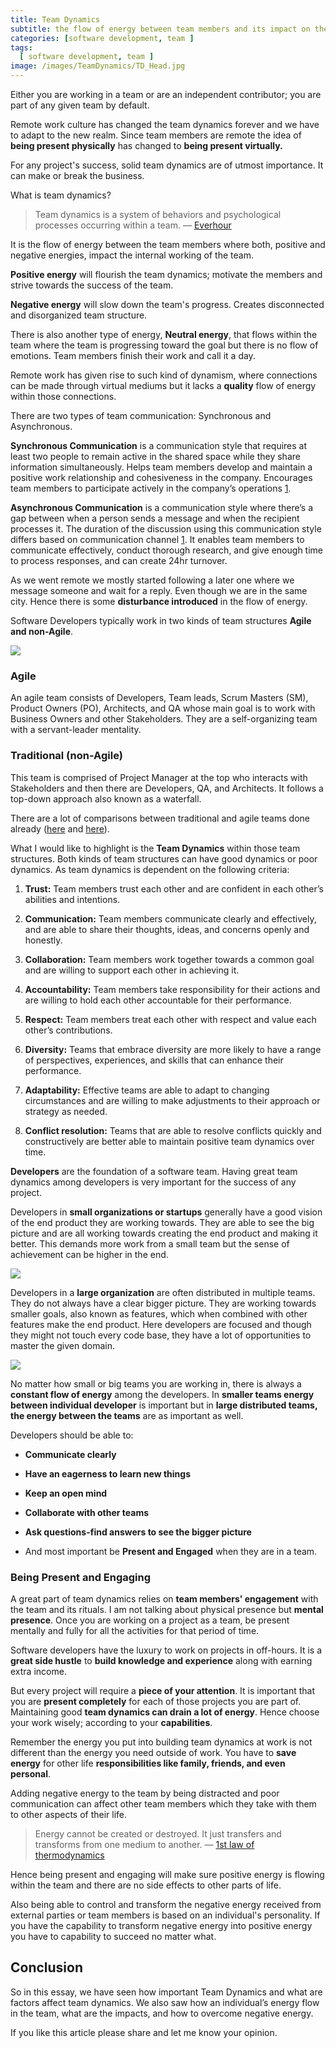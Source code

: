 ```yaml
---
title: Team Dynamics
subtitle: the flow of energy between team members and its impact on the workflow
categories: [software development, team ]
tags:
  [ software development, team ]
image: /images/TeamDynamics/TD_Head.jpg
---
```


Either you are working in a team or are an independent contributor; you are part of any given team by default.

Remote work culture has changed the team dynamics forever and we have to adapt to the new realm. Since team members are remote the idea of **being present physically** has changed to **being present virtually.**

For any project's success, solid team dynamics are of utmost importance. It can make or break the business.

What is team dynamics? 
>  Team dynamics is a system of behaviors and psychological processes occurring within a team. — [Everhour](https://everhour.com/blog/team-dynamics/)

It is the flow of energy between the team members where both, positive and negative energies, impact the internal working of the team. 

**Positive energy** will flourish the team dynamics; motivate the members and strive towards the success of the team. 

**Negative energy** will slow down the team's progress. Creates disconnected and disorganized team structure. 

There is also another type of energy, **Neutral energy**, that flows within the team where the team is progressing toward the goal but there is no flow of emotions. Team members finish their work and call it a day. 

Remote work has given rise to such kind of dynamism, where connections can be made through virtual mediums but it lacks a **quality** flow of energy within those connections. 

There are two types of team communication: Synchronous and Asynchronous. 

**Synchronous Communication** is a communication style that requires at least two people to remain active in the shared space while they share information simultaneously. Helps team members develop and maintain a positive work relationship and cohesiveness in the company. Encourages team members to participate actively in the company’s operations [1](https://ca.indeed.com/career-advice/career-development/synchronous-vs-asynchronous-communication#:~:text=A%20synchronous%20meeting%20requires%20team,provide%20quality%20and%20accurate%20responses.).

**Asynchronous Communication** is a communication style where there’s a gap between when a person sends a message and when the recipient processes it. The duration of the discussion using this communication style differs based on communication channel [1](https://ca.indeed.com/career-advice/career-development/synchronous-vs-asynchronous-communication#:~:text=A%20synchronous%20meeting%20requires%20team,provide%20quality%20and%20accurate%20responses.). It enables team members to communicate effectively, conduct thorough research, and give enough time to process responses, and can create 24hr turnover. 

As we went remote we mostly started following a later one where we message someone and wait for a reply. Even though we are in the same city. Hence there is some **disturbance introduced** in the flow of energy.

Software Developers typically work in two kinds of team structures **Agile and non-Agile**. 

![](/images/TeamDynamics/TD_1.png)

### Agile

An agile team consists of Developers, Team leads, Scrum Masters (SM), Product Owners (PO), Architects, and QA whose main goal is to work with Business Owners and other Stakeholders. They are a self-organizing team with a servant-leader mentality.

### Traditional (non-Agile)

This team is comprised of Project Manager at the top who interacts with Stakeholders and then there are Developers, QA, and Architects. It follows a top-down approach also known as a waterfall. 

There are a lot of comparisons between traditional and agile teams done already ([here](https://www.proofhub.com/articles/traditional-vs-agile-project-management#:~:text=The%20traditional%20approach%20works%20best,the%20chosen%20project%20management%20methodology.) and [here](https://www.knowledgehut.com/blog/agile/agile-project-management-vs-traditional-project-management)). 

What I would like to highlight is the **Team Dynamics** within those team structures. Both kinds of team structures can have good dynamics or poor dynamics. As team dynamics is dependent on the following criteria:

 1. **Trust:** Team members trust each other and are confident in each other’s abilities and intentions.

 2. **Communication:** Team members communicate clearly and effectively, and are able to share their thoughts, ideas, and concerns openly and honestly.

 3. **Collaboration:** Team members work together towards a common goal and are willing to support each other in achieving it.

 4. **Accountability:** Team members take responsibility for their actions and are willing to hold each other accountable for their performance.

 5. **Respect:** Team members treat each other with respect and value each other’s contributions.

 6. **Diversity:** Teams that embrace diversity are more likely to have a range of perspectives, experiences, and skills that can enhance their performance.

 7. **Adaptability:** Effective teams are able to adapt to changing circumstances and are willing to make adjustments to their approach or strategy as needed.

 8. **Conflict resolution:** Teams that are able to resolve conflicts quickly and constructively are better able to maintain positive team dynamics over time.

**Developers** are the foundation of a software team. Having great team dynamics among developers is very important for the success of any project.

Developers in **small organizations or startups** generally have a good vision of the end product they are working towards. They are able to see the big picture and are all working towards creating the end product and making it better. This demands more work from a small team but the sense of achievement can be higher in the end.

![](/images/TeamDynamics/TD_2.png)

Developers in a **large organization** are often distributed in multiple teams. They do not always have a clear bigger picture. They are working towards smaller goals, also known as features, which when combined with other features make the end product. Here developers are focused and though they might not touch every code base, they have a lot of opportunities to master the given domain.

![](/images/TeamDynamics/TD_3.png)

No matter how small or big teams you are working in, there is always a **constant flow of energy** among the developers. In **smaller teams energy between individual developer** is important but in **large distributed teams, the energy between the teams** are as important as well. 

Developers should be able to:

* **Communicate clearly**

* **Have an eagerness to learn new things**

* **Keep an open mind**

* **Collaborate with other teams**

* **Ask questions-find answers to see the bigger picture**

* And most important be **Present and Engaged** when they are in a team. 

### Being Present and Engaging

A great part of team dynamics relies on **team members' engagement** with the team and its rituals. I am not talking about physical presence but **mental presence**. Once you are working on a project as a team, be present mentally and fully for all the activities for that period of time. 

Software developers have the luxury to work on projects in off-hours. It is a **great side hustle** to **build knowledge and experience** along with earning extra income. 

But every project will require a **piece of your attention**. It is important that you are  **present completely** for each of those projects you are part of. Maintaining good **team dynamics can drain a lot of energy**. Hence choose your work wisely; according to your **capabilities**. 

Remember the energy you put into building team dynamics at work is not different than the energy you need outside of work. You have to **save energy** for other life **responsibilities like family, friends, and even personal**. 

Adding negative energy to the team by being distracted and poor communication can affect other team members which they take with them to other aspects of their life.
>  Energy cannot be created or destroyed. It just transfers and transforms from one medium to another. — [1st law of thermodynamics](https://en.wikipedia.org/wiki/First_law_of_thermodynamics)

Hence being present and engaging will make sure positive energy is flowing within the team and there are no side effects to other parts of life.

Also being able to control and transform the negative energy received from external parties or team members is based on an individual's personality. If you have the capability to transform negative energy into positive energy you have to capability to succeed no matter what. 

## Conclusion

So in this essay, we have seen how important Team Dynamics and what are factors affect team dynamics. We also saw how an individual’s energy flow in the team, what are the impacts, and how to overcome negative energy. 

If you like this article please share and let me know your opinion.
